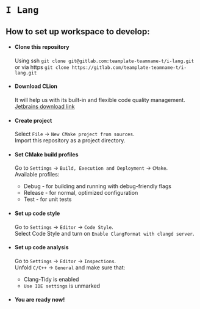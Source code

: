 # `I Lang`

## How to set up workspace to develop:

* #### Clone this repository
    Using ssh
    `git clone git@gitlab.com:teamplate-teamname-t/i-lang.git`  
    or via https
    `git clone https://gitlab.com/teamplate-teamname-t/i-lang.git`
    
* #### Download CLion 
    It will help us with its built-in and flexible code quality management.  
    [Jetbrains download link](https://www.jetbrains.com/clion/download)

* #### Create project
    Select `File` → `New CMake project from sources`.  
    Import this repository as a project directory.

* #### Set CMake build profiles
    Go to `Settings` → `Build, Execution and Deployment` → `CMake`.  
    Available profiles:
    * Debug - for building and running with debug-friendly flags
    * Release - for normal, optimized configuration
    * Test - for unit tests 

* #### Set up code style
    Go to `Settings` → `Editor` → `Code Style`.  
    Select Code Style and turn on `Enable ClangFormat with clangd server`.
    
* #### Set up code analysis
    Go to `Settings` → `Editor` → `Inspections`.  
    Unfold `C/C++` → `General` and make sure that: 
    * Clang-Tidy is enabled
    * `Use IDE settings` is unmarked 
    
 * #### You are ready now!

